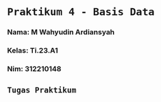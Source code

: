 # `Praktikum 4 - Basis Data`
### Nama: M Wahyudin Ardiansyah
### Kelas: Ti.23.A1
### Nim: 312210148

## `Tugas Praktikum`
